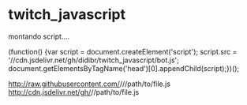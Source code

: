 # twitch_javascript

montando script....

(function() {var script = document.createElement('script');
script.src = '//cdn.jsdelivr.net/gh/didibr/twitch_javascript/bot.js';
document.getElementsByTagName('head')[0].appendChild(script);})();

http://raw.githubusercontent.com/<username>/<repo>/<branch>/path/to/file.js
http://cdn.jsdelivr.net/gh/<username>/<repo>/path/to/file.js
